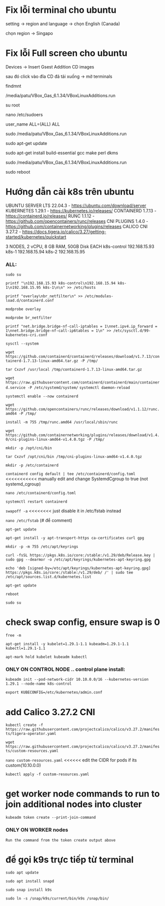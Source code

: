 # Fix lỗi terminal cho ubuntu
setting -> region and language -> chọn English (Canada)

chọn region -> Singapo
# Fix lỗi Full screen cho ubuntu
Devices -> Insert Gsest Addition CD images

sau đó click vào đĩa CD đã tải xuống -> mở terminals

findmnt

/media/patu/VBox_Gas_6.1.34/VBoxLinuxAdditions.run

su root 

nano /etc/sudoers

user_name ALL=(ALL)  ALL

sudo /media/patu/VBox_Gas_6.1.34/VBoxLinuxAdditions.run

sudo apt-get update

sudo apt-get install build-essential gcc make perl dkms

sudo /media/patu/VBox_Gas_6.1.34/VBoxLinuxAdditions.run

sudo reboot
# Hướng dẫn cài k8s trên ubuntu

 UBUNTU SERVER LTS 22.04.3 - https://ubuntu.com/download/server
KUBERNETES 1.29.1         - https://kubernetes.io/releases/
CONTAINERD 1.7.13         - https://containerd.io/releases/
RUNC 1.1.12               - https://github.com/opencontainers/runc/releases
CNI PLUGINS 1.4.0         - https://github.com/containernetworking/plugins/releases
CALICO CNI 3.27.2         - https://docs.tigera.io/calico/3.27/getting-started/kubernetes/quickstart

3 NODES, 2 vCPU, 8 GB RAM, 50GB Disk EACH
k8s-control   192.168.15.93
k8s-1         192.168.15.94
k8s-2         192.168.15.95


### ALL: 

```sudo su```

```printf "\n192.168.15.93 k8s-control\n192.168.15.94 k8s-1\n192.168.15.95 k8s-1\n\n" >> /etc/hosts```

```printf "overlay\nbr_netfilter\n" >> /etc/modules-load.d/containerd.conf```

```modprobe overlay```

```modprobe br_netfilter```

```printf "net.bridge.bridge-nf-call-iptables = 1\nnet.ipv4.ip_forward = 1\nnet.bridge.bridge-nf-call-ip6tables = 1\n" >> /etc/sysctl.d/99-kubernetes-cri.conf```

```sysctl --system```

```wget https://github.com/containerd/containerd/releases/download/v1.7.13/containerd-1.7.13-linux-amd64.tar.gz -P /tmp/```

```tar Cxzvf /usr/local /tmp/containerd-1.7.13-linux-amd64.tar.gz```

```wget https://raw.githubusercontent.com/containerd/containerd/main/containerd.service -P /etc/systemd/system/```
```systemctl daemon-reload```

```systemctl enable --now containerd```

```wget https://github.com/opencontainers/runc/releases/download/v1.1.12/runc.amd64 -P /tmp/```

```install -m 755 /tmp/runc.amd64 /usr/local/sbin/runc```

```wget https://github.com/containernetworking/plugins/releases/download/v1.4.0/cni-plugins-linux-amd64-v1.4.0.tgz -P /tmp/```

```mkdir -p /opt/cni/bin```

```tar Cxzvf /opt/cni/bin /tmp/cni-plugins-linux-amd64-v1.4.0.tgz```

```mkdir -p /etc/containerd```

```containerd config default | tee /etc/containerd/config.toml```   <<<<<<<<<<< manually edit and change SystemdCgroup to true (not systemd_cgroup)

```nano /etc/containerd/config.toml```

```systemctl restart containerd```

```swapoff -a```  <<<<<<<< just disable it in /etc/fstab instead

```nano /etc/fstab``` (# để comment)

```apt-get update```

```apt-get install -y apt-transport-https ca-certificates curl gpg```

```mkdir -p -m 755 /etc/apt/keyrings```

```curl -fsSL https://pkgs.k8s.io/core:/stable:/v1.29/deb/Release.key | sudo gpg --dearmor -o /etc/apt/keyrings/kubernetes-apt-keyring.gpg```

```echo 'deb [signed-by=/etc/apt/keyrings/kubernetes-apt-keyring.gpg] https://pkgs.k8s.io/core:/stable:/v1.29/deb/ /' | sudo tee /etc/apt/sources.list.d/kubernetes.list```

```apt-get update```

```reboot```

```sudo su```

# check swap config, ensure swap is 0

```free -m```

```apt-get install -y kubelet=1.29.1-1.1 kubeadm=1.29.1-1.1 kubectl=1.29.1-1.1```

```apt-mark hold kubelet kubeadm kubectl```

### ONLY ON CONTROL NODE .. control plane install:

```kubeadm init --pod-network-cidr 10.10.0.0/16 --kubernetes-version 1.29.1 --node-name k8s-control```

```export KUBECONFIG=/etc/kubernetes/admin.conf```

# add Calico 3.27.2 CNI 

```kubectl create -f https://raw.githubusercontent.com/projectcalico/calico/v3.27.2/manifests/tigera-operator.yaml```

```wget https://raw.githubusercontent.com/projectcalico/calico/v3.27.2/manifests/custom-resources.yaml```

```nano custom-resources.yaml``` <<<<<< edit the CIDR for pods if its custom(10.10.0.0)

```kubectl apply -f custom-resources.yaml```

# get worker node commands to run to join additional nodes into cluster

```kubeadm token create --print-join-command```

###


### ONLY ON WORKER nodes

```Run the command from the token create output above```

# để gọi k9s trực tiếp từ terminal

```sudo apt update```

```sudo apt install snapd```

```sudo snap install k9s```

```
sudo ln -s /snap/k9s/current/bin/k9s /snap/bin/
```
